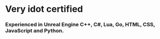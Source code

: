 <h1>Very idot certified</h1>
<h3>Experienced in Unreal Engine C++, C#, Lua, Go, HTML, CSS, JavaScript and Python.</h3>
